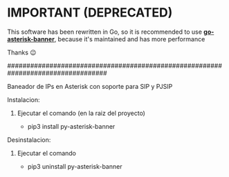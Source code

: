 # IMPORTANT (DEPRECATED)


This software has been rewritten in Go, so it is recommended to use
**[go-asterisk-banner](https://github.com/savsgio/go-asterisk-banner)**,
because it's maintained and has more performance

Thanks :wink:

##################################################################################

Baneador de IPs en Asterisk con soporte para SIP y PJSIP

Instalacion:

1) Ejecutar el comando (en la raiz del proyecto)

    - pip3 install py-asterisk-banner

Desinstalacion:

1) Ejecutar el comando

    - pip3 uninstall py-asterisk-banner

